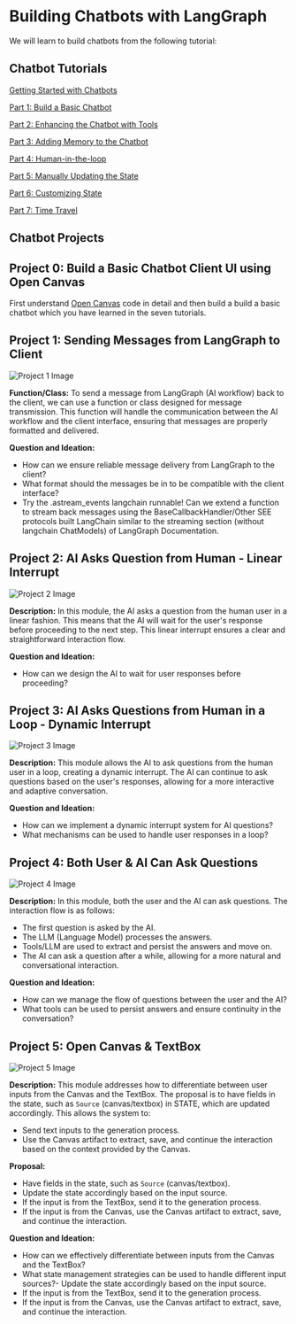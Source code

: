 # Building Chatbots with LangGraph

We will learn to build chatbots from the following tutorial:

## Chatbot Tutorials

[Getting Started with Chatbots](https://langchain-ai.github.io/langgraph/tutorials/introduction/)

[Part 1: Build a Basic Chatbot](https://langchain-ai.github.io/langgraph/tutorials/introduction/#part-1-build-a-basic-chatbot)

[Part 2: Enhancing the Chatbot with Tools](https://langchain-ai.github.io/langgraph/tutorials/introduction/#part-2-enhancing-the-chatbot-with-tools)

[Part 3: Adding Memory to the Chatbot](https://langchain-ai.github.io/langgraph/tutorials/introduction/#part-3-adding-memory-to-the-chatbot)

[Part 4: Human-in-the-loop](https://langchain-ai.github.io/langgraph/tutorials/introduction/#part-4-human-in-the-loop)

[Part 5: Manually Updating the State](https://langchain-ai.github.io/langgraph/tutorials/introduction/#part-5-manually-updating-the-state)

[Part 6: Customizing State](https://langchain-ai.github.io/langgraph/tutorials/introduction/#part-6-customizing-state)

[Part 7: Time Travel](https://langchain-ai.github.io/langgraph/tutorials/introduction/#part-7-time-travel)

## Chatbot Projects

## Project 0: Build a Basic Chatbot Client UI using Open Canvas

First understand [Open Canvas](https://github.com/langchain-ai/open-canvas) code in detail and then build a build a basic chatbot which you have learned in the seven tutorials.

## Project 1: Sending Messages from LangGraph to Client

![Project 1 Image](../static/m1-chatbot.png)

**Function/Class:**
To send a message from LangGraph (AI workflow) back to the client, we can use a function or class designed for message transmission. This function will handle the communication between the AI workflow and the client interface, ensuring that messages are properly formatted and delivered.

**Question and Ideation:**

- How can we ensure reliable message delivery from LangGraph to the client?
- What format should the messages be in to be compatible with the client interface?
- Try the .astream_events langchain runnable! Can we extend a function to stream  back messages using the BaseCallbackHandler/Other SEE protocols built LangChain similar to the streaming section (without langchain ChatModels) of LangGraph Documentation.

## Project 2: AI Asks Question from Human - Linear Interrupt

![Project 2 Image](../static/m2-chatbot.png)

**Description:**
In this module, the AI asks a question from the human user in a linear fashion. This means that the AI will wait for the user's response before proceeding to the next step. This linear interrupt ensures a clear and straightforward interaction flow.

**Question and Ideation:**

- How can we design the AI to wait for user responses before proceeding?

## Project 3: AI Asks Questions from Human in a Loop - Dynamic Interrupt

![Project 3 Image](../static/m3-chatbot.png)

**Description:**
This module allows the AI to ask questions from the human user in a loop, creating a dynamic interrupt. The AI can continue to ask questions based on the user's responses, allowing for a more interactive and adaptive conversation.

**Question and Ideation:**

- How can we implement a dynamic interrupt system for AI questions?
- What mechanisms can be used to handle user responses in a loop?

## Project 4: Both User & AI Can Ask Questions

![Project 4 Image](../static/m4-chatbot.png)

**Description:**
In this module, both the user and the AI can ask questions. The interaction flow is as follows:

- The first question is asked by the AI.
- The LLM (Language Model) processes the answers.
- Tools/LLM are used to extract and persist the answers and move on.
- The AI can ask a question after a while, allowing for a more natural and conversational interaction.

**Question and Ideation:**

- How can we manage the flow of questions between the user and the AI?
- What tools can be used to persist answers and ensure continuity in the conversation?

## Project 5: Open Canvas & TextBox

![Project 5 Image](../static/m5-chatbot-canvas.png)

**Description:**
This module addresses how to differentiate between user inputs from the Canvas and the TextBox. The proposal is to have fields in the state, such as `Source` (canvas/textbox) in STATE, which are updated accordingly. This allows the system to:

- Send text inputs to the generation process.
- Use the Canvas artifact to extract, save, and continue the interaction based on the context provided by the Canvas.

**Proposal:**

- Have fields in the state, such as `Source` (canvas/textbox).
- Update the state accordingly based on the input source.
- If the input is from the TextBox, send it to the generation process.
- If the input is from the Canvas, use the Canvas artifact to extract, save, and continue the interaction.

**Question and Ideation:**

- How can we effectively differentiate between inputs from the Canvas and the TextBox?
- What state management strategies can be used to handle different input sources?- Update the state accordingly based on the input source.
- If the input is from the TextBox, send it to the generation process.
- If the input is from the Canvas, use the Canvas artifact to extract, save, and continue the interaction.